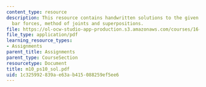 ```yaml
---
content_type: resource
description: This resource contains handwritten solutions to the given problem seton
  bar forces, method of joints and superpositions.
file: https://ol-ocw-studio-app-production.s3.amazonaws.com/courses/16-01-unified-engineering-i-ii-iii-iv-fall-2005-spring-2006/1c325992839ae63ab415088259ef5ee6_m10_ps10_sol.pdf
file_type: application/pdf
learning_resource_types:
- Assignments
parent_title: Assignments
parent_type: CourseSection
resourcetype: Document
title: m10_ps10_sol.pdf
uid: 1c325992-839a-e63a-b415-088259ef5ee6
---
```

